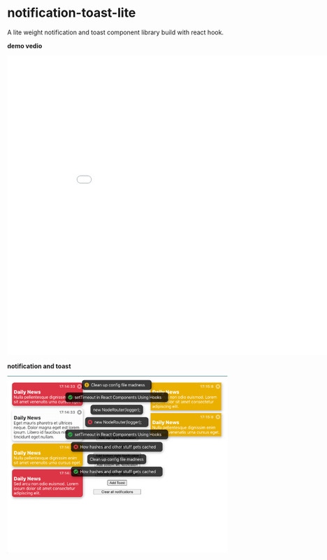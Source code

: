 # notification-toast-lite

A lite weight notification and toast component library build with react hook.

**demo vedio**

<iframe src='//gifs.com/embed/nxB1mD' frameborder='0' scrolling='no' width='918px' height='684px' style='-webkit-backface-visibility: hidden;-webkit-transform: scale(1);' ></iframe>

**notification and toast**

![screen shot of notification and toast](/assets/screenShot.png)
